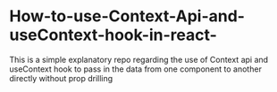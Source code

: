 # How-to-use-Context-Api-and-useContext-hook-in-react-
This is a simple explanatory repo regarding the use of Context api and  useContext hook  to pass in the data from one component to another directly without prop drilling 
